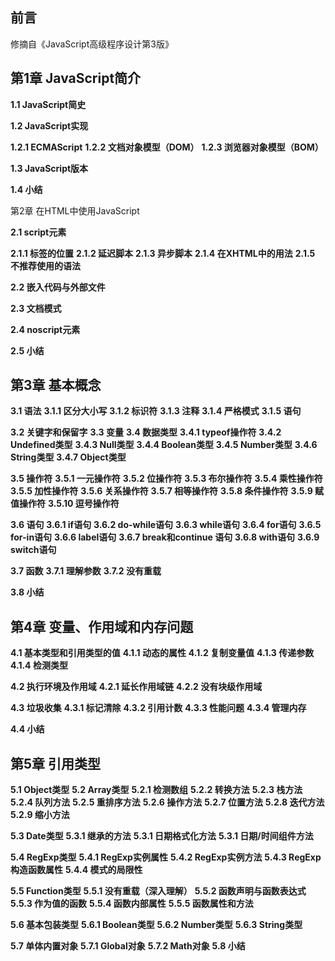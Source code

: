 前言
----

修摘自《JavaScript高级程序设计第3版》

第1章 JavaScript简介
-------------------

**1.1 JavaScript简史**

**1.2 JavaScript实现**

**1.2.1 ECMAScript**
**1.2.2 文档对象模型（DOM）**
**1.2.3 浏览器对象模型（BOM）**

**1.3 JavaScript版本**

**1.4 小结**

第2章 在HTML中使用JavaScript

**2.1 script元素**

**2.1.1 标签的位置**
**2.1.2 延迟脚本**
**2.1.3 异步脚本**
**2.1.4 在XHTML中的用法**
**2.1.5 不推荐使用的语法**

**2.2 嵌入代码与外部文件**

**2.3 文档模式**

**2.4 noscript元素**

**2.5 小结**

第3章 基本概念
--------------

**3.1 语法**
**3.1.1 区分大小写**
**3.1.2 标识符**
**3.1.3 注释**
**3.1.4 严格模式**
**3.1.5 语句**

**3.2 关键字和保留字**
**3.3 变量**
**3.4 数据类型**
**3.4.1 typeof操作符**
**3.4.2 Undefined类型**
**3.4.3 Null类型**
**3.4.4 Boolean类型**
**3.4.5 Number类型**
**3.4.6 String类型**
**3.4.7 Object类型**

**3.5 操作符**
**3.5.1 一元操作符**
**3.5.2 位操作符**
**3.5.3 布尔操作符**
**3.5.4 乘性操作符**
**3.5.5 加性操作符**
**3.5.6 关系操作符**
**3.5.7 相等操作符**
**3.5.8 条件操作符**
**3.5.9 赋值操作符**
**3.5.10 逗号操作符**

**3.6 语句**
**3.6.1 if语句**
**3.6.2 do-while语句**
**3.6.3 while语句**
**3.6.4 for语句**
**3.6.5 for-in语句**
**3.6.6 label语句**
**3.6.7 break和continue 语句**
**3.6.8 with语句**
**3.6.9 switch语句**

**3.7 函数**
**3.7.1 理解参数**
**3.7.2 没有重载**

**3.8 小结**

第4章 变量、作用域和内存问题
---------------------------

**4.1 基本类型和引用类型的值**
**4.1.1 动态的属性**
**4.1.2 复制变量值**
**4.1.3 传递参数**
**4.1.4 检测类型**

**4.2 执行环境及作用域**
**4.2.1 延长作用域链**
**4.2.2 没有块级作用域**

**4.3 垃圾收集**
**4.3.1 标记清除**
**4.3.2 引用计数**
**4.3.3 性能问题**
**4.3.4 管理内存**

**4.4 小结**

第5章 引用类型
--------------

**5.1 Object类型**
**5.2 Array类型**
**5.2.1 检测数组**
**5.2.2 转换方法**
**5.2.3 栈方法**
**5.2.4 队列方法**
**5.2.5 重排序方法**
**5.2.6 操作方法**
**5.2.7 位置方法**
**5.2.8 迭代方法**
**5.2.9 缩小方法**

**5.3 Date类型**
**5.3.1 继承的方法**
**5.3.1 日期格式化方法**
**5.3.1 日期/时间组件方法**

**5.4 RegExp类型**
**5.4.1 RegExp实例属性**
**5.4.2 RegExp实例方法**
**5.4.3 RegExp构造函数属性**
**5.4.4 模式的局限性**

**5.5 Function类型**
**5.5.1 没有重载（深入理解）**
**5.5.2 函数声明与函数表达式**
**5.5.3 作为值的函数**
**5.5.4 函数内部属性**
**5.5.5 函数属性和方法**

**5.6 基本包装类型**
**5.6.1 Boolean类型**
**5.6.2 Number类型**
**5.6.3 String类型**

**5.7 单体内置对象**
**5.7.1 Global对象**
**5.7.2 Math对象**
**5.8 小结**
